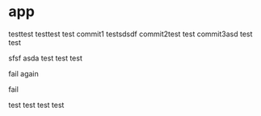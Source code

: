 # app

testtest
testtest
test
commit1
testsdsdf
commit2test
test
commit3asd
test
test

sfsf
asda
test
test
test

fail again

fail

test
test
test
test
